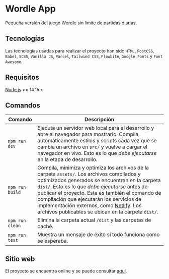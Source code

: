 # Wordle App

Pequeña versión del juego Wordle sin límite de partidas diarias.

## Tecnologías

Las tecnologías usadas para realizar el proyecto han sido `HTML`, `PostCSS`, `Babel`, `SCSS`, `Vanilla JS`, `Parcel`, `Tailwind CSS`, `Flowbite`, `Google Fonts` y `Font Awesome`.

## Requisitos

[Node.js](http://nodejs.org/) >= 14.15.x

## Comandos

| Comando         | Descripción                                                                                                                                                                                                                                                                                                                                                                                                                                     |
| --------------- | ----------------------------------------------------------------------------------------------------------------------------------------------------------------------------------------------------------------------------------------------------------------------------------------------------------------------------------------------------------------------------------------------------------------------------------------------- |
| `npm run dev`   | Ejecuta un servidor web local para el desarrollo y abre el navegador para mostrarlo. Compila automáticamente estilos y scripts cada vez que se cambia un archivo en `src/` y vuelve a cargar el navegador en vivo. Esto es lo que _debe ejecutarse_ en la etapa de desarrollo.                                                                                                                                                                  |
| `npm run build` | Compila, minimiza y optimiza los archivos de la carpeta `assets/`. Los archivos compilados y optimizados generados se encuentran en la carpeta `dist/`. Esto es lo que _debe ejecutarse_ antes de publicar el proyecto. Este es también el comando de compilación que ejecutarán los servicios de implementación externos, como [Netlify]("https://www.netlify.com/" 'Ir a Netlify'). Los archivos publicables se ubican en la carpeta `dist/`. |
| `npm run clean` | Elimina la carpeta actual `/dist` y las carpetas de caché.                                                                                                                                                                                                                                                                                                                                                                                      |
| `npm run test`  | Muestra un mensaje de éxito si todo funciona como se esperaba.                                                                                                                                                                                                                                                                                                                                                                                  |

## Sitio web

El proyecto se encuentra online y se puede consultar [aquí](https://darling-nougat-378e14.netlify.app/ 'Pequeña versión del juego Wordle sin límite de partidas diarias').
